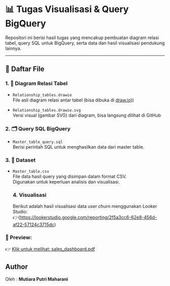 # 📊 Tugas Visualisasi & Query BigQuery

Repositori ini berisi hasil tugas yang mencakup pembuatan diagram relasi tabel, query SQL untuk BigQuery, serta data dan hasil visualisasi pendukung lainnya.

---

## 📁 Daftar File

### 1. 🧩 Diagram Relasi Tabel
- `Relationship_tables.drawio`  
  File asli diagram relasi antar tabel (bisa dibuka di [draw.io](https://app.diagrams.net/#G1lMLQLsiarYcPtyXEFJXEo2oEdMILdrt7#%7B%22pageId%22%3A%22hLR9I_xpZGgLipjjWObQ%22%7D)))
  
- `Relationship_tables.drawio.svg`  
  Versi visual (gambar SVG) dari diagram, bisa langsung dilihat di GitHub

### 2. 🗂️ Query SQL BigQuery
- `Master_table_query.sql`  
  Berisi perintah SQL untuk menghasilkan data dari master table.  

### 3. 📑 Dataset
- `Master_table.csv`  
  File data hasil query yang disimpan dalam format CSV.  
  Digunakan untuk keperluan analisis dan visualisasi.

  ### 4. Visualisasi
  Berikut adalah hasil visualisasi data user churn menggunakan Looker Studio:  
👉(https://lookerstudio.google.com/reporting/2f5a3cc6-62e8-456d-af22-57124c3715dc)

### 📸 Preview:
👉 [Klik untuk melihat: sales_dashboard.pdf](./sales_dashboard.pdf)

## Author
Oleh : **Mutiara Putri Maharani**
